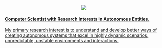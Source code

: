 
<h1  align="center">
<a  href="https://git.io/typing-svg">
<img  src="https://readme-typing-svg.herokuapp.com?size=27&center=true&vCenter=true&lines=👋🏾,+Morayo+here.+;Have+a+look+around.">

</h1>
<h4 align="left">Computer Scientist with Research Interests in Autonomous Entities. </h4>

<p align="left">My primary research interest is to understand and develop better ways of creating autonomous systems that excel in highly dynamic scenarios, unpredictable, unstable environments and interactions. </p>

<!--

copy this line once stat is significant
|![](https://github-profile-summary-cards.vercel.app/api/cards/stats?username=moraskool&theme=apprentice)|![](https://github-profile-summary-cards.vercel.app/api/cards/repos-per-language?username=moraskool&theme=apprentice)|![](https://github-profile-summary-cards.vercel.app/api/cards/most-commit-language?username=moraskool&theme=apprentice)|
|-----|------|------|

**moraskool/moraskool** is a ✨ _special_ ✨ repository because its `README.md` (this file) appears on your GitHub profile.

Here are some ideas to get you started:

- 🔭 I’m currently working on ...
- 🌱 I’m currently learning ...
- 👯 I’m looking to collaborate on ...
- 🤔 I’m looking for help with ...
- 💬 Ask me about ...
- 📫 How to reach me: ...
- 😄 Pronouns: ...
- ⚡ Fun fact: ...
-->

